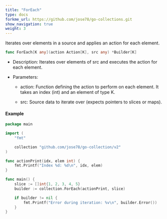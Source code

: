```yaml
---
title: "ForEach"
type: docs
forkme_url: https://github.com/jose78/go-collections.git
show_navigation: true
weight: 3
---
```


Iterates over elements in a source and applies an action for each element.

```go
func ForEach[K any](action Action[K], src any) *Builder[K]
```

* Description: Iterates over elements of src and executes the action for each element.
* Parameters:
    
    * action: Function defining the action to perform on each element. It takes an index (int) and an element of type K.
        
    * src: Source data to iterate over (expects pointers to slices or maps).

#### Example

```go {linenos=inline,hl_lines=[15],linenostart=1,lineanchors=80}
package main

import (
	"fmt"

	collection "github.com/jose78/go-collection/v2"
)

func actionPrint(idx, elem int) {
	fmt.Printf("Index %d: %d\n", idx, elem)
}

func main() {
	slice := []int{1, 2, 3, 4, 5}
	builder := collection.ForEach(actionPrint, slice)

	if builder != nil {
		fmt.Printf("Error during iteration: %v\n", builder.Error())
	}
} 
```